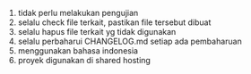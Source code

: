 1. tidak perlu melakukan pengujian
2. selalu check file terkait, pastikan file tersebut dibuat
3. selalu hapus file terkait yg tidak digunakan
4. selalu perbaharui CHANGELOG.md setiap ada pembaharuan
5. menggunakan bahasa indonesia
6. proyek digunakan di shared hosting
   
